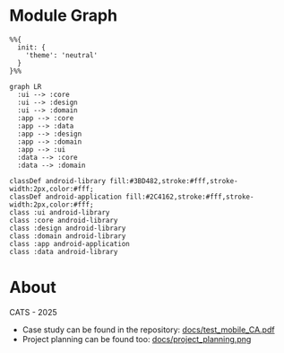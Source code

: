 # Module Graph

```mermaid
%%{
  init: {
    'theme': 'neutral'
  }
}%%

graph LR
  :ui --> :core
  :ui --> :design
  :ui --> :domain
  :app --> :core
  :app --> :data
  :app --> :design
  :app --> :domain
  :app --> :ui
  :data --> :core
  :data --> :domain

classDef android-library fill:#3BD482,stroke:#fff,stroke-width:2px,color:#fff;
classDef android-application fill:#2C4162,stroke:#fff,stroke-width:2px,color:#fff;
class :ui android-library
class :core android-library
class :design android-library
class :domain android-library
class :app android-application
class :data android-library

```
# About

CATS - 2025

- Case study can be found in the repository: [docs/test_mobile_CA.pdf](test_mobile_CA.pdf)
- Project planning can be found too: [docs/project_planning.png](project_planning.png)
